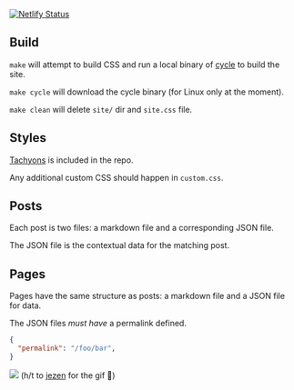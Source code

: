 [![Netlify Status](https://api.netlify.com/api/v1/badges/a0c3b947-b8e8-431c-abe2-6f35d5620575/deploy-status)](https://app.netlify.com/sites/adamsimpsonnet/deploys)

## Build

`make` will attempt to build CSS and run a local binary of [cycle](https://github.com/asimpson/cycle) to build the site.

`make cycle` will download the cycle binary (for Linux only at the moment).

`make clean` will delete `site/` dir and `site.css` file.

## Styles

[Tachyons](http://tachyons.io/) is included in the repo.

Any additional custom CSS should happen in `custom.css`.

## Posts

Each post is two files: a markdown file and a corresponding JSON file.

The JSON file is the contextual data for the matching post.

## Pages

Pages have the same structure as posts: a markdown file and a JSON file for data.

The JSON files _must have_ a permalink defined.

``` json
{
  "permalink": "/foo/bar",
}
```

![](https://files.adamsimpson.net/robotfail.gif)
(h/t to [jezen](https://github.com/jezen/jezenthomas.com) for the gif 🎩)
